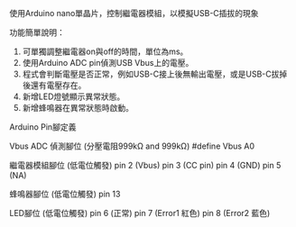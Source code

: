 使用Arduino nano單晶片，控制繼電器模組，以模擬USB-C插拔的現象

功能簡單說明：
1. 可單獨調整繼電器on與off的時間，單位為ms。
2. 使用Arduino ADC pin偵測USB Vbus上的電壓。
3. 程式會判斷電壓是否正常，例如USB-C接上後無輸出電壓，或是USB-C拔掉後還有電壓存在。
4. 新增LED燈號顯示異常狀態。
5. 新增蜂鳴器在異常狀態時啟動。

Arduino Pin腳定義

Vbus ADC 偵測腳位 (分壓電阻999kΩ and 999kΩ)
#define Vbus A0

繼電器模組腳位 (低電位觸發)
pin 2 (Vbus)
pin 3 (CC pin)
pin 4 (GND)
pin 5 (NA)

蜂鳴器腳位 (低電位觸發)
pin 13

LED腳位 (低電位觸發)
pin 6 (正常)
pin 7 (Error1 紅色)
pin 8 (Error2 藍色)
